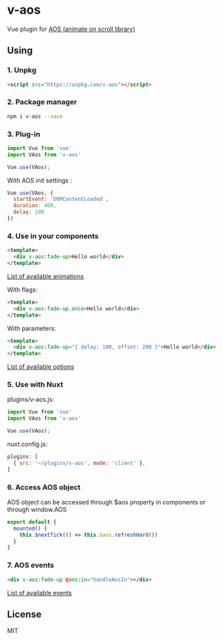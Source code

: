 # v-aos

Vue plugin for [AOS (animate on scroll library)](https://github.com/michalsnik/aos)

## Using

### 1. Unpkg
```html
<script src="https://unpkg.com/v-aos"></script>
```

### 2. Package manager

```bash
npm i v-aos --save
```

### 3. Plug-in

```js
import Vue from 'vue'
import VAos from 'v-aos'

Vue.use(VAos);
```

With AOS init settings :

```js
Vue.use(VAos, {
  startEvent: 'DOMContentLoaded',
  duration: 400,
  delay: 100
})
```

### 4. Use in your components

```html
<template>
  <div v-aos:fade-up>Hello world</div>
</template>
```

[List of available animations](https://github.com/michalsnik/aos#animations)

With flags:

```html
<template>
  <div v-aos:fade-up.once>Hello world</div>
</template>
```

With parameters:

```html
<template>
  <div v-aos:fade-up="{ delay: 100, offset: 200 }">Hello world</div>
</template>
```

[List of available options](https://github.com/michalsnik/aos#1-initialize-aos)

### 5. Use with Nuxt

plugins/v-aos.js:

```js
import Vue from 'vue'
import VAos from 'v-aos'

Vue.use(VAos);
```

nuxt.config.js:

```js
plugins: [
  { src: '~/plugins/v-aos', mode: 'client' },
]
```

### 6. Access AOS object

AOS object can be accessed through $aos property in components or through window.AOS

```js
export default {
  mounted() {
    this.$nextTick(() => this.$aos.refreshHard())
  }
}
```

### 7. AOS events

```html
<div v-aos:fade-up @aos:in="handleAosIn"></div>
```

[List of available events](https://github.com/michalsnik/aos#js-events)

## License

MIT
